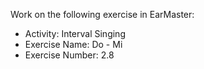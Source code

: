 Work on the following exercise in EarMaster:
- Activity: Interval Singing
- Exercise Name: Do - Mi
- Exercise Number: 2.8
